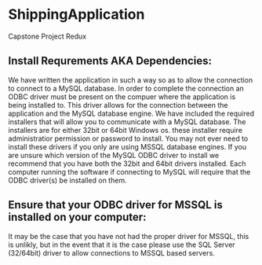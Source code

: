 # ShippingApplication
Capstone Project Redux

## Install Requrements AKA Dependencies:
We have written the application in such a way so as to allow the connection to connect to a MySQL database. In order to complete the connection an ODBC driver must be present on the compuer where the application is being installed to. This driver allows for the connection between the application and the MySQL database engine. We have included the required installers that will allow you to communicate with a MySQL database. The installers are for either 32bit or 64bit Windows os. these installer require administratior permission or password to install. You may not ever need to install these drivers if you only are using MSSQL database engines. If you are unsure which version of the MySQL ODBC driver to install we recommend that you have both the 32bit and 64bit drivers installed.
Each computer running the software if connecting to MySQL will require that the ODBC driver(s) be installed on them.

## Ensure that your ODBC driver for MSSQL is installed on your computer:
It may be the case that you have not had the proper driver for MSSQL, this is unlikly, but in the event that it is the case please use the SQL Server (32/64bit) driver to allow connections to MSSQL based servers.
